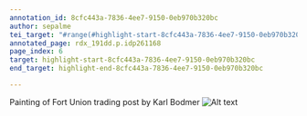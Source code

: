 ```yaml
---
annotation_id: 8cfc443a-7836-4ee7-9150-0eb970b320bc
author: sepalme
tei_target: "#range(#highlight-start-8cfc443a-7836-4ee7-9150-0eb970b320bc, #highlight-end-8cfc443a-7836-4ee7-9150-0eb970b320bc)"
annotated_page: rdx_191dd.p.idp261168
page_index: 6
target: highlight-start-8cfc443a-7836-4ee7-9150-0eb970b320bc
end_target: highlight-end-8cfc443a-7836-4ee7-9150-0eb970b320bc

---
```

Painting of Fort Union trading post by Karl Bodmer
![Alt text](https://www.nps.gov/fous/learn/historyculture/images/fous_2761_bodmer_fort_union_on_the_missouri_original_cropped_960pix.jpg?maxwidth=650)